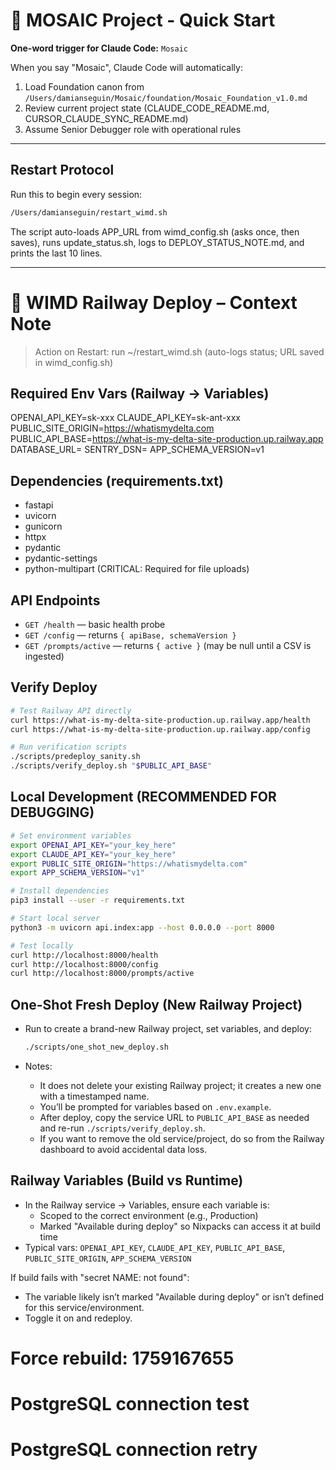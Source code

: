 # 🚦 MOSAIC Project - Quick Start

**One-word trigger for Claude Code:** `Mosaic`

When you say "Mosaic", Claude Code will automatically:
1. Load Foundation canon from `/Users/damianseguin/Mosaic/foundation/Mosaic_Foundation_v1.0.md`
2. Review current project state (CLAUDE_CODE_README.md, CURSOR_CLAUDE_SYNC_README.md)
3. Assume Senior Debugger role with operational rules

---

## Restart Protocol

Run this to begin every session:

```zsh
/Users/damianseguin/restart_wimd.sh
```

The script auto-loads APP_URL from wimd_config.sh (asks once, then saves), runs update_status.sh, logs to DEPLOY_STATUS_NOTE.md, and prints the last 10 lines.

---

# 📝 WIMD Railway Deploy – Context Note

> Action on Restart: run ~/restart_wimd.sh (auto-logs status; URL saved in wimd_config.sh)

## Required Env Vars (Railway → Variables)
OPENAI_API_KEY=sk-xxx
CLAUDE_API_KEY=sk-ant-xxx
PUBLIC_SITE_ORIGIN=https://whatismydelta.com
PUBLIC_API_BASE=https://what-is-my-delta-site-production.up.railway.app
DATABASE_URL=
SENTRY_DSN=
APP_SCHEMA_VERSION=v1

## Dependencies (requirements.txt)
- fastapi
- uvicorn
- gunicorn
- httpx
- pydantic
- pydantic-settings
- python-multipart (CRITICAL: Required for file uploads)

## API Endpoints
- `GET /health` — basic health probe
- `GET /config` — returns `{ apiBase, schemaVersion }`
- `GET /prompts/active` — returns `{ active }` (may be null until a CSV is ingested)

## Verify Deploy
```zsh
# Test Railway API directly
curl https://what-is-my-delta-site-production.up.railway.app/health
curl https://what-is-my-delta-site-production.up.railway.app/config

# Run verification scripts
./scripts/predeploy_sanity.sh
./scripts/verify_deploy.sh "$PUBLIC_API_BASE"
```

## Local Development (RECOMMENDED FOR DEBUGGING)
```zsh
# Set environment variables
export OPENAI_API_KEY="your_key_here"
export CLAUDE_API_KEY="your_key_here"
export PUBLIC_SITE_ORIGIN="https://whatismydelta.com"
export APP_SCHEMA_VERSION="v1"

# Install dependencies
pip3 install --user -r requirements.txt

# Start local server
python3 -m uvicorn api.index:app --host 0.0.0.0 --port 8000

# Test locally
curl http://localhost:8000/health
curl http://localhost:8000/config
curl http://localhost:8000/prompts/active
```

## One-Shot Fresh Deploy (New Railway Project)
- Run to create a brand-new Railway project, set variables, and deploy:
  
  ```zsh
  ./scripts/one_shot_new_deploy.sh
  ```

- Notes:
  - It does not delete your existing Railway project; it creates a new one with a timestamped name.
  - You’ll be prompted for variables based on `.env.example`.
  - After deploy, copy the service URL to `PUBLIC_API_BASE` as needed and re-run `./scripts/verify_deploy.sh`.
  - If you want to remove the old service/project, do so from the Railway dashboard to avoid accidental data loss.

## Railway Variables (Build vs Runtime)
- In the Railway service → Variables, ensure each variable is:
  - Scoped to the correct environment (e.g., Production)
  - Marked "Available during deploy" so Nixpacks can access it at build time
- Typical vars: `OPENAI_API_KEY`, `CLAUDE_API_KEY`, `PUBLIC_API_BASE`, `PUBLIC_SITE_ORIGIN`, `APP_SCHEMA_VERSION`

If build fails with "secret NAME: not found":
- The variable likely isn’t marked "Available during deploy" or isn’t defined for this service/environment.
- Toggle it on and redeploy.
# Force rebuild: 1759167655

# PostgreSQL connection test
# PostgreSQL connection retry
